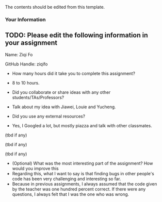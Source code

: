 The contents should be edited from this template.


### Your Information

## TODO: Please edit the following information in your assignment

Name: Ziqi Fo

GitHub Handle: ziqifo

- How many hours did it take you to complete this assignment?
- 8 to 10 hours.

- Did you collaborate or share ideas with any other students/TAs/Professors?
- Talk about my idea with Jiawei, Louie and Yucheng.

- Did you use any external resources?
- Yes, I Googled a lot, but mostly piazza and talk with other classmates.

(tbd if any)

(tbd if any)

(tbd if any)

- (Optional) What was the most interesting part of the assignment? How would you improve this
- Regarding this, what I want to say is that finding bugs in other people's code has been very challenging and interesting so far.
- Because in previous assignments, I always assumed that the code given by the teacher was one hundred percent correct. If there were any questions, I always felt that I was the one who was wrong.
